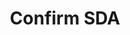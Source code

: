 ---
title: Confirm SDA
excerpt: |-
  Confirm steam action. 

   Don't set **id** and **nonce** parameters to get list of available confirmation requests. 

   **Warning: this action is cancelling active account guarantee.**
api:
  file: market.json
  operationId: accountsManaging.confirmSDA
hidden: false
---